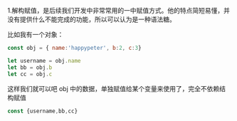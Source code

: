1.解构赋值，是后续我们开发中非常常用的一中赋值方式。他的特点简短易懂，并没有提供什么不能完成的功能，所以可以认为是一种语法糖。

比如我有一个对象：
```js
const obj = { name:'happypeter', b:2, c:3}

let username = obj.name
let bb = obj.b
let cc = obj.c
```
这样我们就可以吧 obj 中的数据，单独赋值给某个变量来使用了，完全不依赖结构赋值
```js
const {username,bb,cc}
```
